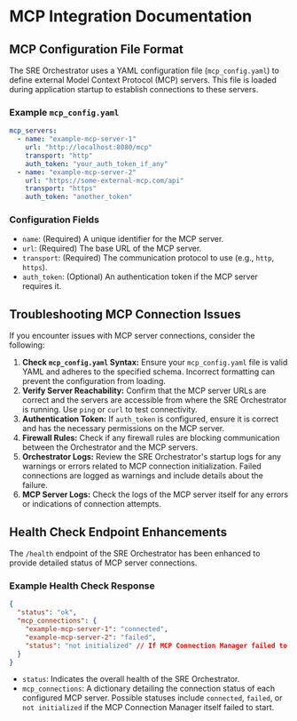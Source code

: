 # MCP Integration Documentation

## MCP Configuration File Format

The SRE Orchestrator uses a YAML configuration file (`mcp_config.yaml`) to define external Model Context Protocol (MCP) servers. This file is loaded during application startup to establish connections to these servers.

### Example `mcp_config.yaml`

```yaml
mcp_servers:
  - name: "example-mcp-server-1"
    url: "http://localhost:8080/mcp"
    transport: "http"
    auth_token: "your_auth_token_if_any"
  - name: "example-mcp-server-2"
    url: "https://some-external-mcp.com/api"
    transport: "https"
    auth_token: "another_token"
```

### Configuration Fields

- `name`: (Required) A unique identifier for the MCP server.
- `url`: (Required) The base URL of the MCP server.
- `transport`: (Required) The communication protocol to use (e.g., `http`, `https`).
- `auth_token`: (Optional) An authentication token if the MCP server requires it.

## Troubleshooting MCP Connection Issues

If you encounter issues with MCP server connections, consider the following:

1.  **Check `mcp_config.yaml` Syntax:** Ensure your `mcp_config.yaml` file is valid YAML and adheres to the specified schema. Incorrect formatting can prevent the configuration from loading.
2.  **Verify Server Reachability:** Confirm that the MCP server URLs are correct and the servers are accessible from where the SRE Orchestrator is running. Use `ping` or `curl` to test connectivity.
3.  **Authentication Token:** If `auth_token` is configured, ensure it is correct and has the necessary permissions on the MCP server.
4.  **Firewall Rules:** Check if any firewall rules are blocking communication between the Orchestrator and the MCP servers.
5.  **Orchestrator Logs:** Review the SRE Orchestrator's startup logs for any warnings or errors related to MCP connection initialization. Failed connections are logged as warnings and include details about the failure.
6.  **MCP Server Logs:** Check the logs of the MCP server itself for any errors or indications of connection attempts.

## Health Check Endpoint Enhancements

The `/health` endpoint of the SRE Orchestrator has been enhanced to provide detailed status of MCP server connections.

### Example Health Check Response

```json
{
  "status": "ok",
  "mcp_connections": {
    "example-mcp-server-1": "connected",
    "example-mcp-server-2": "failed",
    "status": "not initialized" // If MCP Connection Manager failed to initialize
  }
}
```

- `status`: Indicates the overall health of the SRE Orchestrator.
- `mcp_connections`: A dictionary detailing the connection status of each configured MCP server. Possible statuses include `connected`, `failed`, or `not initialized` if the MCP Connection Manager itself failed to start.
